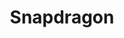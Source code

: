 ---
layout: item
title: Snapdragon
item-id: 3000
datatable: true
id: 3000
name: "Snapdragon"
members: true
lowalch: 23
highalch: 35
examine: "A powerful herb."
monsters:
  - id: 2042
    name: "Zulrah"
    members: true
    combat_level: 725
    wiki_url: "https://oldschool.runescape.wiki/w/Zulrah#Serpentine"
    drops:
      - quantity: "10"
        rarity: 0.008064516129032258
        drop_requirements: null
---